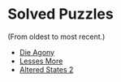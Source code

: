 # Solved Puzzles
(From oldest to most recent.)
- [Die Agony](./die-agony)
- [Lesses More](./lesses-more)
- [Altered States 2](./altered-states2)
